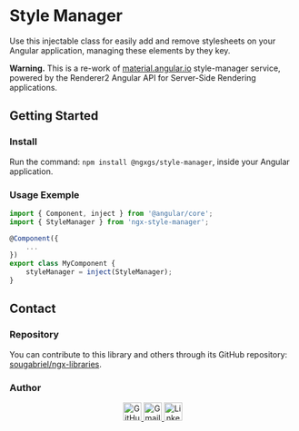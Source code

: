 # Style Manager 

Use this injectable class for easily add and remove stylesheets on your Angular application, managing these elements by they key.

**Warning.** This is a re-work of [material.angular.io](https://github.com/angular/material.angular.io) style-manager service, powered by the Renderer2 Angular API for Server-Side Rendering applications. 

## Getting Started

### Install

Run the command: `npm install @ngxgs/style-manager`, inside your Angular application.

### Usage Exemple

```typescript
import { Component, inject } from '@angular/core';
import { StyleManager } from 'ngx-style-manager';

@Component({
    ...
})
export class MyComponent {
    styleManager = inject(StyleManager);
}
```

## Contact

### Repository

You can contribute to this library and others through its GitHub repository: [sougabriel/ngx-libraries](https://github.com/sougabriel/ngx-libraries).

### Author

<div align="center">
    <a href="https://github.com/sougabriel">
        <img src="https://skillicons.dev/icons?i=github" height="32px" alt="GitHub Logo" />
    </a>
    <a href="mailto:gabriel.dsouzapro@gmail.com">
        <img src="https://skillicons.dev/icons?i=gmail" height="32px" alt="Gmail Logo" />
    </a>
    <a href="https://www.linkedin.com/in/sougabriels/">
        <img src="https://skillicons.dev/icons?i=linkedin" height="32px" alt="LinkedIn Logo" />
    <a>
</div>
